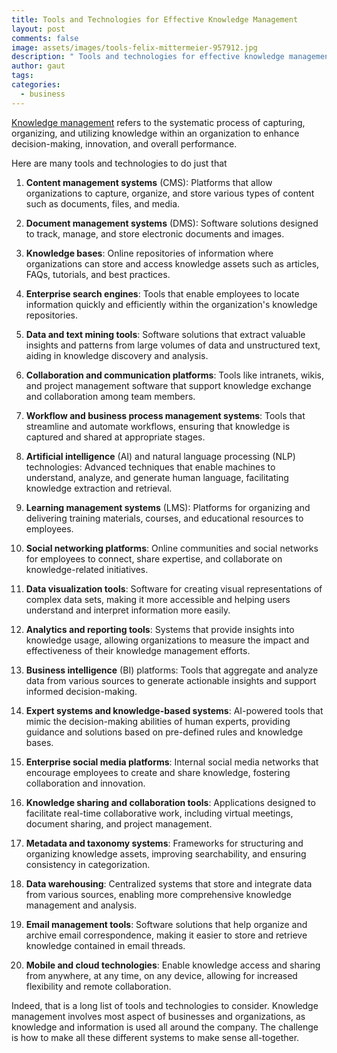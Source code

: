 ```yaml
---
title: Tools and Technologies for Effective Knowledge Management
layout: post
comments: false
image: assets/images/tools-felix-mittermeier-957912.jpg
description: " Tools and technologies for effective knowledge management, that can support knowledge management efforts."
author: gaut
tags: 
categories:
  - business
---
```

[Knowledge management](/knowledge-management/) refers to the systematic process of capturing, organizing, and utilizing knowledge within an organization to enhance decision-making, innovation, and overall performance. 

Here are many tools and technologies to do just that

1. **Content management systems** (CMS): Platforms that allow organizations to capture, organize, and store various types of content such as documents, files, and media.
    
2. **Document management systems** (DMS): Software solutions designed to track, manage, and store electronic documents and images.
    
3. **Knowledge bases**: Online repositories of information where organizations can store and access knowledge assets such as articles, FAQs, tutorials, and best practices.
    
4. **Enterprise search engines**: Tools that enable employees to locate information quickly and efficiently within the organization's knowledge repositories.
    
5. **Data and text mining tools**: Software solutions that extract valuable insights and patterns from large volumes of data and unstructured text, aiding in knowledge discovery and analysis.
    
6. **Collaboration and communication platforms**: Tools like intranets, wikis, and project management software that support knowledge exchange and collaboration among team members.
    
7. **Workflow and business process management systems**: Tools that streamline and automate workflows, ensuring that knowledge is captured and shared at appropriate stages.
    
8. **Artificial intelligence** (AI) and natural language processing (NLP) technologies: Advanced techniques that enable machines to understand, analyze, and generate human language, facilitating knowledge extraction and retrieval.
    
9. **Learning management systems** (LMS): Platforms for organizing and delivering training materials, courses, and educational resources to employees.
    
10. **Social networking platforms**: Online communities and social networks for employees to connect, share expertise, and collaborate on knowledge-related initiatives.
    
11. **Data visualization tools**: Software for creating visual representations of complex data sets, making it more accessible and helping users understand and interpret information more easily.
    
12. **Analytics and reporting tools**: Systems that provide insights into knowledge usage, allowing organizations to measure the impact and effectiveness of their knowledge management efforts.
    
13. **Business intelligence** (BI) platforms: Tools that aggregate and analyze data from various sources to generate actionable insights and support informed decision-making.
    
14. **Expert systems and knowledge-based systems**: AI-powered tools that mimic the decision-making abilities of human experts, providing guidance and solutions based on pre-defined rules and knowledge bases.
    
15. **Enterprise social media platforms**: Internal social media networks that encourage employees to create and share knowledge, fostering collaboration and innovation.
    
16. **Knowledge sharing and collaboration tools**: Applications designed to facilitate real-time collaborative work, including virtual meetings, document sharing, and project management.
    
17. **Metadata and taxonomy systems**: Frameworks for structuring and organizing knowledge assets, improving searchability, and ensuring consistency in categorization.
    
18. **Data warehousing**: Centralized systems that store and integrate data from various sources, enabling more comprehensive knowledge management and analysis.
    
19. **Email management tools**: Software solutions that help organize and archive email correspondence, making it easier to store and retrieve knowledge contained in email threads.
    
20. **Mobile and cloud technologies**: Enable knowledge access and sharing from anywhere, at any time, on any device, allowing for increased flexibility and remote collaboration.

Indeed, that is a long list of tools and technologies to consider. Knowledge management involves most aspect of businesses and organizations, as knowledge and information is used all around the company. The challenge is how to make all these different systems to make sense all-together.
